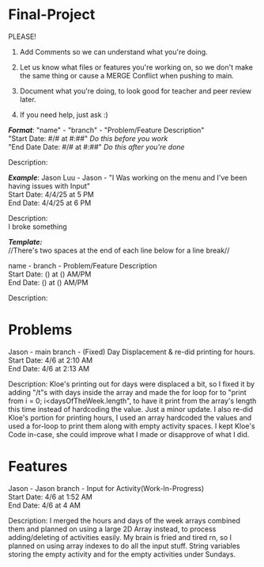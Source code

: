 # Final-Project
PLEASE!
1. Add Comments so we can understand what you're doing.

2. Let us know what files or features you're working on, so we don't make the same thing or cause a MERGE Conflict when pushing to main.

3. Document what you're doing, to look good for teacher and peer review later. 

4. If you need help, just ask :)

***Format***: "name" - "branch" - "Problem/Feature Description"  
"Start Date: #/# at #:##"       *Do this before you work*  
"End Date Date: #/# at #:##"    *Do this after you're done*

Description:  

         
***Example***:
Jason Luu - Jason - "I Was working on the menu and I've been having issues with Input"  
Start Date: 4/4/25 at 5 PM  
End Date: 4/4/25 at 6 PM

Description:  
I broke something


***Template:***  
//There's two spaces at the end of each line below for a line break//  

name - branch - Problem/Feature Description  
Start Date: () at () AM/PM  
End Date: () at () AM/PM

Description:  


# Problems
Jason - main branch - (Fixed) Day Displacement & re-did printing for hours.  
Start Date: 4/6 at 2:10 AM  
End Date: 4/6 at 2:13 AM  

Description: 
Kloe's printing out for days were displaced a bit, so I fixed it by adding "/t"s with days inside the array and made the for loop for to "print from i = 0; i<daysOfTheWeek.length", to have it print from the array's length this time instead of hardcoding the value. Just a minor update. I also re-did Kloe's portion for printing hours, I used an array hardcoded the values and used a for-loop to print them along with empty activity spaces. I kept Kloe's Code in-case, she could improve what I made or disapprove of what I did.


# Features
Jason - Jason branch - Input for Activity(Work-In-Progress)  
Start Date: 4/6 at 1:52 AM  
End Date: 4/6 at 4 AM  

Description:
I merged the hours and days of the week arrays combined them and planned on using a large 2D Array instead, to process adding/deleting of activities easily. My brain is fried and tired rn, so I planned on using array indexes to do all the input stuff. String variables storing the empty activity and for the empty activities under Sundays.

